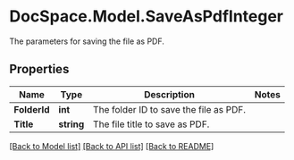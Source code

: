 # DocSpace.Model.SaveAsPdfInteger
The parameters for saving the file as PDF.

## Properties

Name | Type | Description | Notes
------------ | ------------- | ------------- | -------------
**FolderId** | **int** | The folder ID to save the file as PDF. | 
**Title** | **string** | The file title to save as PDF. | 

[[Back to Model list]](../README.md#documentation-for-models) [[Back to API list]](../README.md#documentation-for-api-endpoints) [[Back to README]](../README.md)

